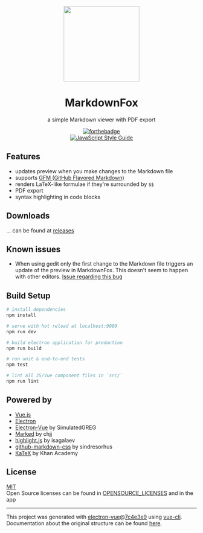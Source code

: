 <div align='center'>
  <img width=200px src='http://files.l3r.de/markdownfox/logo.png'><br>
  <h1>MarkdownFox</h1>
</div>

<p align="center">  
a simple Markdown viewer with PDF export
</div>

<div align="center">
  
  [![forthebadge](http://forthebadge.com/images/badges/built-with-love.svg)](http://forthebadge.com)  
  [![JavaScript Style Guide](https://cdn.rawgit.com/standard/standard/master/badge.svg)](https://github.com/standard/standard)

</div>

## Features

- updates preview when you make changes to the Markdown file
- supports [GFM (GitHub Flavored Markdown)](https://github.github.com/gfm/)
- renders LaTeX-like formulae if they're surrounded by `$$`
- PDF export
- syntax highlighting in code blocks

## Downloads

... can be found at [releases](https://github.com/lx4r/markdownfox/releases)

## Known issues

- When using gedit only the first change to the Markdown file triggers an update of the preview in MarkdownFox. This doesn't seem to happen with other editors. [Issue regarding this bug](https://github.com/lx4r/markdownfox/issues/13)

## Build Setup

``` bash
# install dependencies
npm install

# serve with hot reload at localhost:9080
npm run dev

# build electron application for production
npm run build

# run unit & end-to-end tests
npm test

# lint all JS/Vue component files in `src/`
npm run lint
```

## Powered by

- [Vue.js](https://vuejs.org/)
- [Electron](https://electron.atom.io/)
- [Electron-Vue](https://github.com/SimulatedGREG/electron-vue) by SimulatedGREG
- [Marked](https://github.com/chjj/marked) by chjj
- [highlight.js](https://github.com/isagalaev/highlight.js) by isagalaev
- [github-markdown-css](https://github.com/sindresorhus/github-markdown-css) by sindresorhus
- [KaTeX](https://github.com/Khan/KaTeX) by Khan Academy


## License

[MIT](LICENSE)  
Open Source licenses can be found in [OPENSOURCE_LICENSES](OPENSOURCE_LICENSES) and in the app

---

This project was generated with [electron-vue](https://github.com/SimulatedGREG/electron-vue)@[7c4e3e9](https://github.com/SimulatedGREG/electron-vue/tree/7c4e3e90a772bd4c27d2dd4790f61f09bae0fcef) using [vue-cli](https://github.com/vuejs/vue-cli). Documentation about the original structure can be found [here](https://simulatedgreg.gitbooks.io/electron-vue/content/index.html).
